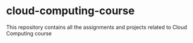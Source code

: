 # cloud-computing-course
This repository contains all the assignments and projects related to Cloud Computing course
